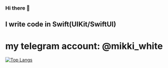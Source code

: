 ### Hi there 👋
## I write code in Swift(UIKit/SwiftUI)
# my telegram account: @mikki_white
<!-- ![Anurag's GitHub stats](https://github-readme-stats.vercel.app/api?username=MikkiWhiteDove&show_icons=true) -->
[![Top Langs](https://github-readme-stats.vercel.app/api/top-langs/?username=MikkiWHiteDove&langs_count=10)](https://github.com/anuraghazra/github-readme-stats)
<!--
**MikkiWhiteDove/MikkiWhiteDove** is a ✨ _special_ ✨ repository because its `README.md` (this file) appears on your GitHub profile.

Here are some ideas to get you started:

- 🔭 I’m currently working on ...
- 🌱 I’m currently learning ...
- 👯 I’m looking to collaborate on ...
- 🤔 I’m looking for help with ...
- 💬 Ask me about ...
- 📫 How to reach me: ...
- 😄 Pronouns: ...
- ⚡ Fun fact: ...
-->
